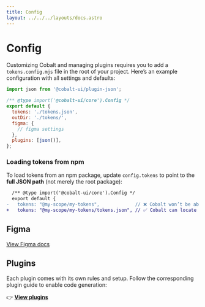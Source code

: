 ```yaml
---
title: Config
layout: ../../../layouts/docs.astro
---
```


# Config

Customizing Cobalt and managing plugins requires you to add a `tokens.config.mjs` file in the root of your project. Here’s an example configuration with all settings and defaults:

```js
import json from '@cobalt-ui/plugin-json';

/** @type import('@cobalt-ui/core').Config */
export default {
  tokens: './tokens.json',
  outDir: './tokens/',
  figma: {
    // figma settings
  },
  plugins: [json()],
};
```

### Loading tokens from npm

To load tokens from an npm package, update `config.tokens` to point to the **full JSON path** (not merely the root package):

```diff
  /** @type import('@cobalt-ui/core').Config */
  export default {
-   tokens: "@my-scope/my-tokens",             // ❌ Cobalt won’t be able to find the tokens
+   tokens: "@my-scope/my-tokens/tokens.json", // ✅ Cobalt can locate this just fine
```

## Figma

[View Figma docs](/docs/guides/figma)

## Plugins

Each plugin comes with its own rules and setup. Follow the corresponding plugin guide to enable code generation:

👉 **[View plugins](/docs/plugins)**
